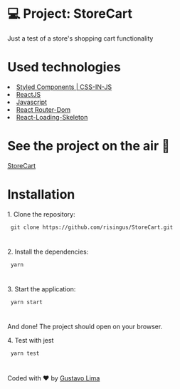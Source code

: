 <h1>💻 Project: StoreCart </h1>
 <p>
  Just a test of a store's shopping cart functionality
</p>
 
<h1>Used technologies</h1>
<li><a href="https://styled-components.com/">Styled Components | CSS-IN-JS</a></li>
<li><a href="https://pt-br.reactjs.org/">ReactJS</a></li>
<li><a href="https://developer.mozilla.org/pt-BR/docs/Aprender/JavaScript">Javascript</a></li>
<li><a href="https://reactrouter.com/docs/en/v6">React Router-Dom</a></li>
<li><a href="https://www.npmjs.com/package/react-loading-skeleton">React-Loading-Skeleton</a></li>


<h1>See the project on the air 🚀</h1>
<a href="https://store-cart-ashy.vercel.app/">StoreCart</a>


<h1>Installation</h1>
<p> 1. Clone the repository:</p>
<code> git clone https://github.com/risingus/StoreCart.git </code>
<h1></h1>

<p> 2. Install the dependencies:</p>
<code> yarn </code>
<h1></h1>

<p> 3. Start the application: </p>
<code> yarn start </code>
<h1></h1>

<p> And done! The project should open on your browser. </p>

<p> 4. Test with jest </p>
<code> yarn test </code>
<h1></h1>


<h1></h1>
<p>Coded with ❤ by <a href="https://www.linkedin.com/in/gustavo-lima-44b425b1/">Gustavo Lima</a><p/>


